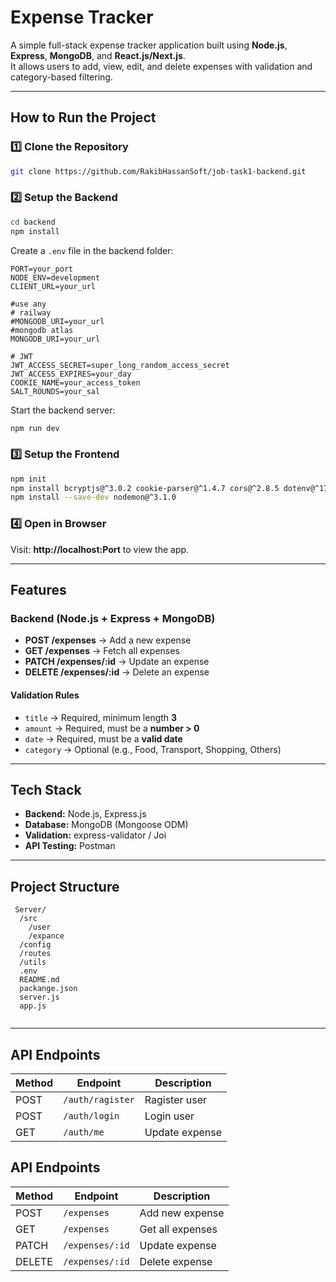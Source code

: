 # Expense Tracker 
 
A simple full-stack expense tracker application built using **Node.js**, **Express**, **MongoDB**, and **React.js/Next.js**.  
It allows users to add, view, edit, and delete expenses with validation and category-based filtering.  
 
---  
 
## How to Run the Project  
 
### 1️⃣ Clone the Repository  
```bash  
git clone https://github.com/RakibHassanSoft/job-task1-backend.git  
```  
 
### 2️⃣ Setup the Backend  
```bash  
cd backend  
npm install  
```  
Create a `.env` file in the backend folder:  
```env  
PORT=your_port
NODE_ENV=development
CLIENT_URL=your_url

#use any
# railway
#MONGODB_URI=your_url
#mongodb atlas
MONGODB_URI=your_url

# JWT
JWT_ACCESS_SECRET=super_long_random_access_secret
JWT_ACCESS_EXPIRES=your_day
COOKIE_NAME=your_access_token
SALT_ROUNDS=your_sal
```  
Start the backend server:  
```bash  
npm run dev  
```  
 
### 3️⃣ Setup the Frontend  
```bash  
npm init  
npm install bcryptjs@^3.0.2 cookie-parser@^1.4.7 cors@^2.8.5 dotenv@^17.2.1 express@^5.1.0 express-rate-limit@^8.0.1 helmet@^8.1.0 http-errors@^2.0.0 joi@^18.0.0 jsonwebtoken@^9.0.2 mongoose@^8.17.1 morgan@^1.10.1 validator@^13.15.15 zod@^4.0.17
npm install --save-dev nodemon@^3.1.0
```  
 
### 4️⃣ Open in Browser  
Visit: **http://localhost:Port** to view the app.  
 
---  
 
## Features  
 
### Backend (Node.js + Express + MongoDB)  
- **POST /expenses** → Add a new expense  
- **GET /expenses** → Fetch all expenses  
- **PATCH /expenses/:id** → Update an expense  
- **DELETE /expenses/:id** → Delete an expense  
 
#### Validation Rules  
- `title` → Required, minimum length **3**  
- `amount` → Required, must be a **number > 0**  
- `date` → Required, must be a **valid date**  
- `category` → Optional (e.g., Food, Transport, Shopping, Others)  
 
---  
 

 
## Tech Stack  
- **Backend:** Node.js, Express.js  
- **Database:** MongoDB (Mongoose ODM)  
- **Validation:** express-validator / Joi  
- **API Testing:** Postman  
 
---  
 
## Project Structure  
```  
 Server/
  /src
    /user
    /expance
  /config
  /routes
  /utils
  .env
  README.md
  packange.json
  server.js
  app.js
     
```  
 
---  
 
## API Endpoints  
 
| Method | Endpoint         | Description        |  
|--------|------------------|-------------------|  
| POST   | `/auth/ragister` | Ragister user     |  
| POST   | `/auth/login`    | Login user        |  
| GET    | `/auth/me`       | Update expense    |  

 

## API Endpoints  
 
| Method | Endpoint        | Description       |  
|--------|----------------|-------------------|  
| POST   | `/expenses`    | Add new expense   |  
| GET    | `/expenses`    | Get all expenses  |  
| PATCH  | `/expenses/:id`| Update expense    |  
| DELETE | `/expenses/:id`| Delete expense    |  
 

